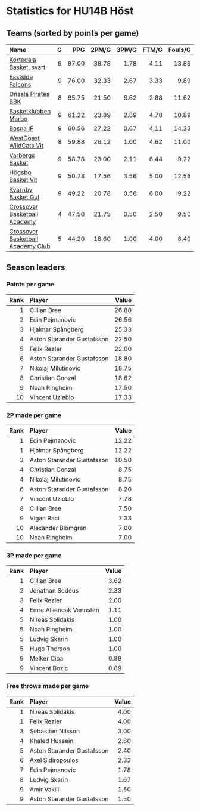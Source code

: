 # Statistics for HU14B Höst

## Teams (sorted by points per game)

| Name | G | PPG | 2PM/G | 3PM/G | FTM/G | Fouls/G |
|:-----|--:|----:|------:|------:|------:|--------:|
| [Kortedala Basket, svart](hu14b_höst_team_1.md) | 9 | 87.00 | 38.78 | 1.78 | 4.11 | 13.89 |
| [Eastside Falcons](hu14b_höst_team_2.md) | 9 | 76.00 | 32.33 | 2.67 | 3.33 | 9.89 |
| [Onsala Pirates BBK](hu14b_höst_team_3.md) | 8 | 65.75 | 21.50 | 6.62 | 2.88 | 11.62 |
| [Basketklubben Marbo](hu14b_höst_team_4.md) | 9 | 61.22 | 23.89 | 2.89 | 4.78 | 10.89 |
| [Bosna IF](hu14b_höst_team_5.md) | 9 | 60.56 | 27.22 | 0.67 | 4.11 | 14.33 |
| [WestCoast WildCats Vit](hu14b_höst_team_6.md) | 8 | 59.88 | 26.12 | 1.00 | 4.62 | 11.00 |
| [Varbergs Basket](hu14b_höst_team_7.md) | 9 | 58.78 | 23.00 | 2.11 | 6.44 | 9.22 |
| [Högsbo Basket Vit](hu14b_höst_team_8.md) | 9 | 50.78 | 17.56 | 3.56 | 5.00 | 12.56 |
| [Kvarnby Basket Gul](hu14b_höst_team_9.md) | 9 | 49.22 | 20.78 | 0.56 | 6.00 | 9.22 |
| [Crossover Basketball Academy](hu14b_höst_team_10.md) | 4 | 47.50 | 21.75 | 0.50 | 2.50 | 9.50 |
| [Crossover Basketball Academy Club](hu14b_höst_team_11.md) | 5 | 44.20 | 18.60 | 1.00 | 4.00 | 8.40 |

## Season leaders

### Points per game

| Rank | Player | Value |
|----:|:-------|------:|
| 1 | Cillian Bree | 26.88 |
| 2 | Edin Pejmanovic | 26.56 |
| 3 | Hjalmar Spångberg | 25.33 |
| 4 | Aston Starander Gustafsson | 22.50 |
| 5 | Felix Rezler | 22.00 |
| 6 | Aston Starander Gustafsson | 18.80 |
| 7 | Nikolaj Milutinovic | 18.75 |
| 8 | Christian Gonzal | 18.62 |
| 9 | Noah Ringheim | 17.50 |
| 10 | Vincent Uzieblo | 17.33 |

### 2P made per game

| Rank | Player | Value |
|----:|:-------|------:|
| 1 | Edin Pejmanovic | 12.22 |
| 1 | Hjalmar Spångberg | 12.22 |
| 3 | Aston Starander Gustafsson | 10.50 |
| 4 | Christian Gonzal | 8.75 |
| 4 | Nikolaj Milutinovic | 8.75 |
| 6 | Aston Starander Gustafsson | 8.20 |
| 7 | Vincent Uzieblo | 7.78 |
| 8 | Cillian Bree | 7.50 |
| 9 | Vigan Raci | 7.33 |
| 10 | Alexander Blomgren | 7.00 |
| 10 | Noah Ringheim | 7.00 |

### 3P made per game

| Rank | Player | Value |
|----:|:-------|------:|
| 1 | Cillian Bree | 3.62 |
| 2 | Jonathan Sodéus | 2.33 |
| 3 | Felix Rezler | 2.00 |
| 4 | Emre Alsancak Vennsten | 1.11 |
| 5 | Nireas Solidakis | 1.00 |
| 5 | Noah Ringheim | 1.00 |
| 5 | Ludvig Skarin | 1.00 |
| 5 | Hugo Thorson | 1.00 |
| 9 | Melker Ciba | 0.89 |
| 9 | Vincent Bozic | 0.89 |

### Free throws made per game

| Rank | Player | Value |
|----:|:-------|------:|
| 1 | Nireas Solidakis | 4.00 |
| 1 | Felix Rezler | 4.00 |
| 3 | Sebastian Nilsson | 3.00 |
| 4 | Khaled Hussein | 2.80 |
| 5 | Aston Starander Gustafsson | 2.40 |
| 6 | Axel Sidiropoulos | 2.33 |
| 7 | Edin Pejmanovic | 1.78 |
| 8 | Ludvig Skarin | 1.67 |
| 9 | Amir Vakili | 1.50 |
| 9 | Aston Starander Gustafsson | 1.50 |

